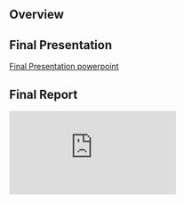## Overview

## Final Presentation

<a href="../assignments/Module_3/Fache_Lovejoy_UG2_Final Presentation.pdf" target="_blank">Final Presentation powerpoint</a>

## Final Report

<embed src="https://https://alexanderfache6.github.io/TCGA-kidney/assignments/Module_3/Fache_Lovejoy_UG2_Final Presentation.pdf" type="application/pdf" />
